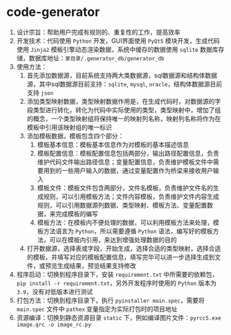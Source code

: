 # code-generator
1. 设计宗旨：帮助用户完成有规则的、重复性的工作，提高效率
2. 开发技术：代码使用 `Python` 开发，GUI界面使用 `PyQt5` 模块开发，生成代码使用 `Jinja2` 模板引擎动态渲染数据，系统中缓存的数据使用 `sqlite` 数据库存储，数据库地址：`家目录/.generator_db/generator_db`
3. 使用方法：
   1. 首先添加数据源，目前系统支持两大类数据源，sql数据源和结构体数据源，其中sql数据源目前支持：`sqlite`, `mysql`, `oracle`，结构体数据源目前支持 `json`
   2. 添加类型映射数据，类型映射数据作用是，在生成代码时，对数据源的字段类型进行转化，转化为代码中实际使用的类型，类型映射中，增加了组的概念，一个类型映射组将保持唯一的映射列名称，映射列名称将作为在模板中引用该映射组的唯一标识
   3. 添加模板数据，模板包含四个部分：
      1. 模板基本信息：模板基本信息作为对模板的基本描述信息
      2. 模板配置信息：模板配置信息包括两部分，输出路径配置信息，负责维护代码文件输出路径信息；变量配置信息，负责维护模板文件中需要用到的一些用户输入的数据，通过变量配置作为桥梁来接收用户输入
      3. 模板文件：模板文件包含两部分，文件名模板，负责维护文件名的生成规则，可以引用模板方法；文件内容模板，负责维护文件内容生成规则，可以引用数据源列数据、类型映射、模板方法、变量配置数据，来完成模板的编写
      4. 模板方法：在模板内不便处理的数据，可以利用模板方法来处理，模板方法语言为 `Python`，所以需要遵循 `Python` 语法，编写好的模板方法，可以在模板内引用，来达到增强处理数据的目的
   4. 打开数据源，选择表或字段，开始生成，选择合适的类型映射，选择合适的模板，并填写对应的模板配置信息，填写完毕可以进一步选择生成到文件，或预览生成结果，预览结果支持修改
4. 程序启动：切换到程序目录下，安装 `requirement.txt` 中所需要的依赖包，`pip install -r requirement.txt`，另外开发程序时使用的 `Python` 版本为 `3.9`，没有对低版本进行测试
5. 打包方法：切换到程序目录下，执行 `pyinstaller main.spec`，需要将 `main.spec` 文件中 `pathex` 变量指定为实际打包时的项目地址
6. 资源编译：切换到静态资源目录 `static` 下，例如编译图片文件：`pyrcc5.exe image.qrc -o image_rc.py`